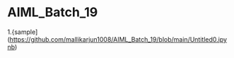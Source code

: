# AIML_Batch_19
1.{sample](https://github.com/mallikarjun1008/AIML_Batch_19/blob/main/Untitled0.ipynb)
